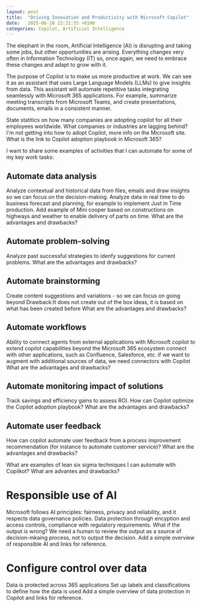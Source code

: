 ```yaml
---
layout: post
title:  "Driving Innovation and Productivity with Microsoft Copilot"
date:   2025-06-28 22:31:55 +0100
categories: Copilot, Artificial Intelligence
---
```


The elephant in the room, Artificial Intelligence (AI) is disrupting and taking some jobs, but other opportunities are arising. Everything changes very often in Information Technology (IT) so, once again, we need to embrace these changes and adapt to grow with it.

The purpose of Copilot is to make us more productive at work. We can see it as an assistant that uses Large Language Models (LLMs) to give insights from data. This assistant will automate repetitive tasks integrating seamlessly with Microsoft 365 applications. For example, summarize meeting transcripts from Microsoft Teams, and create presentations, documents, emails in a consistent manner.

State statitics on how many companies are adopting copilot for all their employees worldwide. What companies or industries are lagging behind?
I'm not getting into how to adopt Copilot, more info on the Microsoft site. What is the link to Copilot adoption playbook in Microsoft 365?

I want to share some examples of activities that I can automate for some of my key work tasks:

## Automate data analysis
Analyze contextual and historical data from files, emails and draw insights so we can focus on the decision-making.
Analyze data in real time to do business forecast and planning, for example to implement Just in Time production. Add example of Mini cooper based on constructions on highways and weather to enable delivery of parts on time.
What are the advantages and drawbacks?

## Automate problem-solving
Analyze past successful strategies to idenfy suggestions for current problems.
What are the advantages and drawbacks?

## Automate brainstorming
Create content suggestions and variations - so we can focus on going beyond
Drawback:It does not create out of the box ideas, it is based on what has been created before
What are the advantages and drawbacks?

## Automate workflows
Ability to connect agents from external applications with Microsoft copilot to extend copilot capabilities beyond the Microsoft 365 ecosystem connect with other applications, such as Confluence, Salesforce, etc. 
if we want to augment with additional sources of data, we need connectors with Copilot
What are the advantages and drawbacks?

## Automate monitoring impact of solutions
Track savings and efficiency gains to assess ROI.
How can Copilot optimize the Copilot adoption playbook?
What are the advantages and drawbacks?

## Automate user feedback
How can copilot automate user feedback from a process improvement recommendation (for instance to automate customer service)?
What are the advantages and drawbacks?

What are examples of lean six sigma techniques I can automate with Copilkot? What are advantes and drawbacks?

# Responsible use of AI
Microsoft follows AI principles: fairness, privacy and reliability, and it respects data governance policies.
Data protection through encyption and access controls, compliance with regulatory requirements.
What if the output is wrong? We need a human to review the output as a source of decision-mkaing process, not to output the decision.
Add a simple overview of responsible AI and links for reference.

# Configure control over data
Data is protected across 365 applications
Set up labels and classifications to define how the data is used
Add a simple overview of data protection in Copilot and links for reference.

